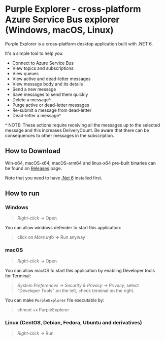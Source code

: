 # Purple Explorer - cross-platform Azure Service Bus explorer (Windows, macOS, Linux)

Purple Explorer is a cross-platform desktop application built with .NET 6.

It's a simple tool to help you: 
* Connect to Azure Service Bus
* View topics and subscriptions
* View queues
* View active and dead-letter messages
* View message body and its details
* Send a new message
* Save messages to send them quickly
* Delete a message^
* Purge active or dead-letter messages
* Re-submit a message from dead-letter
* Dead-letter a message^

\^ NOTE: These actions require receiving all the messages up to the selected message and this increases DeliveryCount. Be aware that there can be consequences to other messages in the subscription.

## How to Download
Win-x64, macOS-x64, macOS-arm64 and linux-x64 pre-built binaries can be found on [Releases](https://github.com/telstrapurple/PurpleExplorer/releases) page.

Note that you need to have [.Net 6](https://dotnet.microsoft.com/en-us/download/dotnet/6.0) installed first.

## How to run
### Windows
> _Right-click_ -> Open

You can allow windows defender to start this application:
> click on _More Info_ -> Run anyway

### macOS
> _Right-click_ -> Open

You can allow macOS to start this application by enabling Developer tools for Terminal:
> _System Preferences -> Security & Privacy -> Privacy_, select "Developer Tools" on the left, check terminal on the right.

You can make `PurpleExplorer` file executable by:
> chmod +x PurpleExplorer

### Linux (CentOS, Debian, Fedora, Ubuntu and derivatives)
> _Right-click_ -> Run
